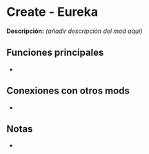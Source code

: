 # Create - Eureka

**Descripción:** *(añadir descripción del mod aquí)*

## Funciones principales

* 

## Conexiones con otros mods

* 

## Notas

* 
